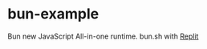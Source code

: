 # bun-example
Bun new JavaScript All-in-one runtime.
bun.sh with <a href="https://replit.com/">Replit</a>
